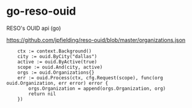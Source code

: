 # go-reso-ouid
RESO's OUID api (go)

https://github.com/jpfielding/reso-ouid/blob/master/organizations.json
```
	ctx := context.Background()
	city := ouid.ByCity("dallas")
	active := ouid.ByActive(true)
	scope := ouid.And(city, active)
	orgs := ouid.Organizations{}
	err := ouid.Process(ctx, cfg.Request(scope), func(org ouid.Organization, err error) error {
		orgs.Organization = append(orgs.Organization, org)
		return nil
	})

```
